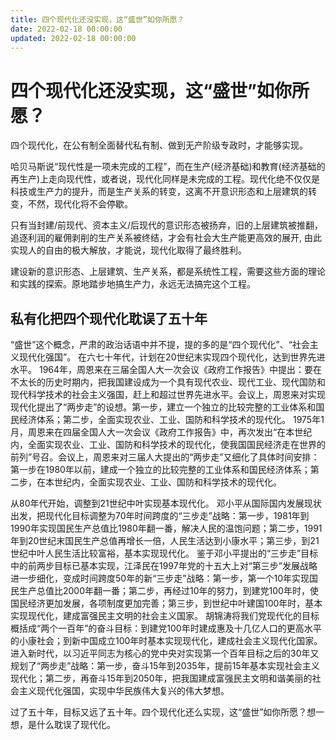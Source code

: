 ```yaml
---
title: 四个现代化还没实现，这“盛世”如你所愿？
date: 2022-02-18 00:00:00
updated: 2022-02-18 00:00:00
---
```


# 四个现代化还没实现，这“盛世”如你所愿？

四个现代化，在公有制全面替代私有制、做到无产阶级专政时，才能够实现。

哈贝马斯说“现代性是一项未完成的工程”，而在生产(经济基础)和教育(经济基础的再生产)上走向现代性，或者说，现代化同样是未完成的工程。现代化绝不仅仅是科技或生产力的提升，而是生产关系的转变，这离不开意识形态和上层建筑的转变，不然，现代化将不会停歇。

只有当封建/前现代、资本主义/后现代的意识形态被扬弃，旧的上层建筑被推翻，追逐利润的雇佣剥削的生产关系被终结，才会有社会大生产能更高效的展开, 由此实现人的自由的极大解放，才能说，现代化取得了最终胜利。

建设新的意识形态、上层建筑、生产关系，都是系统性工程，需要这些方面的理论和实践的探索。原地踏步地搞生产力，永远无法搞完这个工程。

## 私有化把四个现代化耽误了五十年

“盛世”这个概念，严肃的政治话语中并不提，提的多的是“四个现代化”、“社会主义现代化强国”。
在六七十年代，计划在20世纪末实现四个现代化，达到世界先进水平。
1964年，周恩来在三届全国人大一次会议《政府工作报告》中提出：要在不太长的历史时期内，把我国建设成为一个具有现代农业、现代工业、现代国防和现代科学技术的社会主义强国，赶上和超过世界先进水平。会议上，周恩来对实现现代化提出了“两步走”的设想。第一步，建立一个独立的比较完整的工业体系和国民经济体系；第二步，全面实现农业、工业、国防和科学技术的现代化。
1975年1月，周恩来在四届全国人大一次会议《政府工作报告》中，再次发出“在本世纪内，全面实现农业、工业、国防和科学技术的现代化，使我国国民经济走在世界的前列”号召。会议上，周恩来对三届人大提出的“两步走”又细化了具体时间安排：第一步在1980年以前，建成一个独立的比较完整的工业体系和国民经济体系；第二步，在本世纪内，全面实现农业、工业、国防和科学技术的现代化。

从80年代开始，调整到21世纪中叶实现基本现代化。
邓小平从国际国内发展现状出发，把现代化目标调整为70年时间跨度的“三步走”战略：第一步，1981年到1990年实现国民生产总值比1980年翻一番，解决人民的温饱问题；第二步，1991年到20世纪末国民生产总值再增长一倍，人民生活达到小康水平；第三步，到21世纪中叶人民生活比较富裕，基本实现现代化。
鉴于邓小平提出的“三步走”目标中的前两步目标已基本实现，江泽民在1997年党的十五大上对“第三步”发展战略进一步细化，变成时间跨度50年的新“三步走”战略：第一步，第一个10年实现国民生产总值比2000年翻一番；第二步，再经过10年的努力，到建党100年时，使国民经济更加发展，各项制度更加完善；第三步，到世纪中叶建国100年时，基本实现现代化，建成富强民主文明的社会主义国家。
胡锦涛将我们党现代化的目标概括成“两个一百年”的奋斗目标：到建党100年时建成惠及十几亿人口的更高水平的小康社会；到新中国成立100年时基本实现现代化，建成社会主义现代化国家。
进入新时代，以习近平同志为核心的党中央对实现第一个百年目标之后的30年又规划了“两步走”战略：第一步，奋斗15年到2035年，提前15年基本实现社会主义现代化；第二步，再奋斗15年到2050年，把我国建成富强民主文明和谐美丽的社会主义现代化强国，实现中华民族伟大复兴的伟大梦想。

过了五十年，目标又远了五十年。四个现代化还么实现，这“盛世”如你所愿？想一想，是什么耽误了现代化。
